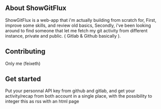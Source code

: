 
## About ShowGitFlux

ShowGitFlux is a web-app that i'm actually building from scratch for,
First, improve some skills, and review old basics,
Secondly, i've been looking around to find someone that let me fetch my git activity from different instance, private and public. ( Gitlab & Github basically ).


## Contributing

Only me (feixeth)


## Get started

Put your personnal API key from github and gitlab, and get your activity/recap from both account in a single place,
with the possibility to integer this as rss with an html page 